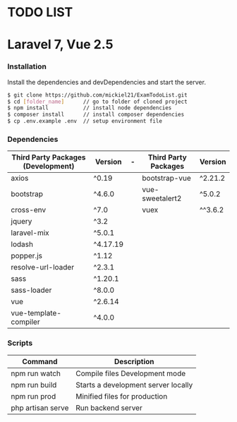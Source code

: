 # TODO LIST 

# Laravel 7, Vue 2.5

### Installation

Install the dependencies and devDependencies and start the server.

```sh
$ git clone https://github.com/mickiel21/ExamTodoList.git
$ cd [folder_name]      // go to folder of cloned project
$ npm install           // install node dependencies
$ composer install      // install composer dependencies
$ cp .env.example .env  // setup environment file
```

### Dependencies

| Third Party Packages (Development) | Version  | -   | Third Party Packages | Version |
| ---------------------------------- | -------- | --- | -------------------- | ------- |
| axios                              | ^0.19    |     | bootstrap-vue        | ^2.21.2 |
| bootstrap                          | ^4.6.0   |     | vue-sweetalert2      | ^5.0.2  |
| cross-env                          | ^7.0     |     | vuex                 | ^^3.6.2 |
| jquery                             | ^3.2     |
| laravel-mix                        | ^5.0.1   |
| lodash                             | ^4.17.19 |
| popper.js                          | ^1.12    |
| resolve-url-loader                 | ^2.3.1   |
| sass                               | ^1.20.1  |
| sass-loader                        | ^8.0.0   |
| vue                                | ^2.6.14  |
| vue-template-compiler              | ^4.0.0   |

### Scripts

| Command           | Description                         |
| ----------------- | ----------------------------------- |
| npm run watch     | Compile files Development mode      |
| npm run build     | Starts a development server locally |
| npm run prod      | Minified files for production       |
| php artisan serve | Run backend server                  |
